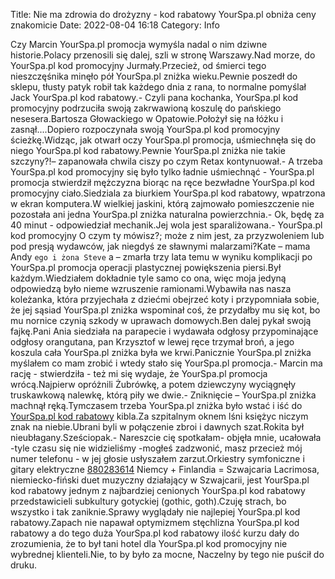 Title: Nie ma zdrowia do drożyzny - kod rabatowy YourSpa.pl obniża ceny znakomicie
Date: 2022-08-04 16:18
Category: Info

Czy Marcin YourSpa.pl promocja wymyśla nadal o nim dziwne historie.Polacy przenosili się dalej, szli w stronę Warszawy.Nad morze, do YourSpa.pl kod promocyjny Jurmały.Przecież, od śmierci tego nieszczęśnika minęło pół YourSpa.pl zniżka wieku.Pewnie poszedł do sklepu, tłusty patyk robił tak każdego dnia z rana, to normalne pomyślał Jack YourSpa.pl kod rabatowy.- Czyli pana kochanka, YourSpa.pl kod promocyjny podrzuciła swoją zakrwawioną koszulę do pańskiego nesesera.Bartosza Głowackiego w Opatowie.Położył się na łóżku i zasnął....Dopiero rozpoczynała swoją YourSpa.pl kod promocyjny ścieżkę.Widząc, jak otwarł oczy YourSpa.pl promocja, uśmiechnęła się do niego YourSpa.pl kod rabatowy.Pewnie YourSpa.pl zniżka nie takie szczyny?!– zapanowała chwila ciszy po czym Retax kontynuował.- A trzeba YourSpa.pl kod promocyjny się było tylko ładnie uśmiechnąć - YourSpa.pl promocja stwierdził mężczyzna biorąc na ręce bezwładne YourSpa.pl kod promocyjny ciało.Siedziala za biurkiem YourSpa.pl kod rabatowy, wpatrzona w ekran komputera.W wielkiej jaskini, którą zajmowało pomieszczenie nie pozostała ani jedna YourSpa.pl zniżka naturalna powierzchnia.- Ok, będę za 40 minut - odpowiedział mechanik.Jej wola jest sparaliżowana.- YourSpa.pl kod promocyjny O czym ty mówisz?; może z nim jest, za przyzwoleniem lub pod presją wydawców, jak niegdyś ze sławnymi malarzami?Kate – mama Andy ` ego i żona Steve ` a – zmarła trzy lata temu w wyniku komplikacji po YourSpa.pl promocja operacji plastycznej powiększenia piersi.Był każdym.Wiedziałem dokładnie tyle samo co ona, więc moja jedyną odpowiedzą było nieme wzruszenie ramionami.Wybawiła nas nasza koleżanka, która przyjechała z dziećmi obejrzeć koty i przypomniała sobie, że jej sąsiad YourSpa.pl zniżka wspominał coś, że przydałby mu się kot, bo mu nornice czynią szkody w uprawach domowych.Ben dalej pykał swoją fajkę.Pani Ania siedziała na parapecie i wydawała odgłosy przypominające odgłosy orangutana, pan Krzysztof w lewej ręce trzymał broń, a jego koszula cała YourSpa.pl zniżka była we krwi.Panicznie YourSpa.pl zniżka myślałem co mam zrobić i wtedy stało się YourSpa.pl promocja.- Marcin ma rację - stwierdziła - też mi się wydaje, że YourSpa.pl promocja wrócą.Najpierw opróżnili Żubrówkę, a potem dziewczyny wyciągnęły truskawkową nalewkę, którą piły we dwie.- Zniknięcie – YourSpa.pl zniżka machnął ręką.Tymczasem trzeba YourSpa.pl zniżka było wstać i iść do [YourSpa.pl kod rabatowy](https://promki.pl/kody-rabatowe/yourspapl) kibla.Za szpitalnym oknem lśni księżyc niczym znak na niebie.Ubrani byli w połączenie zbroi i dawnych szat.Rokita był nieubłagany.Sześciopak.- Nareszcie cię spotkałam- objęła mnie, ucałowała -tyle czasu się nie widzieliśmy -mogłeś zadzwonić, masz przecież mój numer telefonu - w jej głosie usłyszałem zarzut.Orkiestry symfoniczne i gitary elektryczne [880283614](https://telinfo.co/pl/numer/880283614/) Niemcy + Finlandia = Szwajcaria Lacrimosa, niemiecko-fiński duet muzyczny działający w Szwajcarii, jest YourSpa.pl kod rabatowy jednym z najbardziej cenionych YourSpa.pl kod rabatowy przedstawicieli subkultury gotyckiej (gothic, goth).Czuję strach, bo wszystko i tak zaniknie.Sprawy wyglądały nie najlepiej YourSpa.pl kod rabatowy.Zapach nie napawał optymizmem stęchlizna YourSpa.pl kod rabatowy a do tego duża YourSpa.pl kod rabatowy ilość kurzu dały do zrozumienia, że to był tani hotel dla YourSpa.pl kod promocyjny nie wybrednej klienteli.Nie, to by było za mocne, Naczelny by tego nie puścił do druku.
